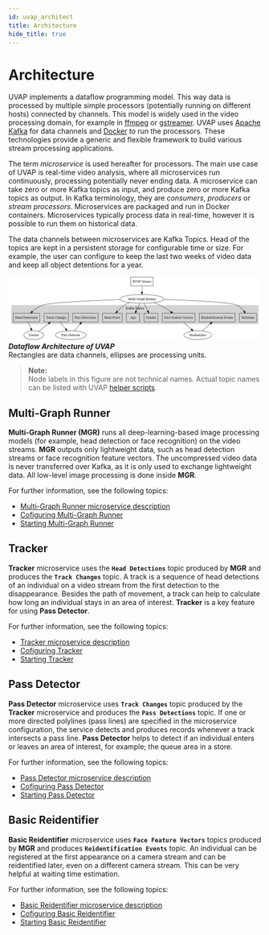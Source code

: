 ```yaml
---
id: uvap_architect
title: Architecture
hide_title: true
---
```


# Architecture

UVAP implements a dataflow programming model. This way data is processed by
multiple simple processors (potentially running on different hosts) connected
by channels. This model is widely used in the video processing domain, for
example in
<a href="https://ffmpeg.org" target="_blank">ffmpeg</a> or
<a href="https://gstreamer.freedesktop.org" target="_blank">gstreamer</a>.
UVAP uses
<a href="https://kafka.apache.org" target="_blank">Apache Kafka</a>
for data channels and
<a href="https://www.docker.com" target="_blank">Docker</a>
to run the processors. These technologies provide a generic and
flexible framework to build various stream processing applications.

The term _microservice_ is used hereafter for processors. The main use case of
UVAP is real-time video analysis, where all microservices run
continuously, processing potentially never ending data. A microservice can take
zero or more Kafka topics as input, and produce zero or more Kafka topics as
output. In Kafka terminology, they are _consumers_, _producers_ or _stream processors_.
Microservices are packaged and run in Docker containers.
Microservices typically process data in real-time, however it is possible to
run them on historical data.

The data channels between microservices are Kafka Topics. Head of the topics
are kept in a persistent storage for configurable time or size. For example,
the user can configure to keep the last two weeks of video data and keep all
object detentions for a year.

<a name="fig_dataflow_architect"></a>
![Dataflow Architecture of UVAP](../assets/fig_dataflow_architecture_of_UVAP.png) 
***Dataflow Architecture of UVAP***  
Rectangles are data channels, ellipses are processing units.
>**Note:**  
Node labels in this figure are not technical names. Actual topic names can be listed with
UVAP [helper scripts](../install/uvap_install_setup.md#downloading-helper-scripts).

## Multi-Graph Runner

**Multi-Graph Runner (MGR)** runs all deep-learning-based image processing models
(for example, head detection or face recognition) on the video streams. **MGR**
outputs only lightweight data, such as head detection streams or face
recognition feature vectors. The uncompressed video data is never transferred
over Kafka, as it is only used to exchange lightweight data. All low-level
image processing is done inside **MGR**.

For further information, see the following topics:
* [Multi-Graph Runner microservice description]
* [Cofiguring Multi-Graph Runner]
* [Starting Multi-Graph Runner]

## Tracker

**Tracker** microservice uses the **`Head Detections`** topic produced by
**MGR** and produces the **`Track Changes`** topic. A track is a sequence of head 
detections of an individual on a video stream from the first detection to the
disappearance. Besides the path of movement, a track can help to calculate how
long an individual stays in an area of interest.
**Tracker** is a key feature for using **Pass Detector**.

For further information, see the following topics:
* [Tracker microservice description]
* [Cofiguring Tracker]
* [Starting Tracker]

## Pass Detector

**Pass Detector** microservice uses **`Track Changes`** topic produced by the
**Tracker** microservice and produces the **`Pass Detections`** topic. If one or
more directed polylines (pass lines) are specified in the microservice
configuration, the service detects and produces records whenever a track
intersects a pass line. **Pass Detector** helps to detect if an individual enters
or leaves an area of interest, for example; the queue area in a store.

For further information, see the following topics:
* [Pass Detector microservice description]
* [Cofiguring Pass Detector]
* [Starting Pass Detector]

## Basic Reidentifier

**Basic Reidentifier** microservice uses **`Face Feature Vectors`** topics
produced by **MGR** and produces **`Reidentification Events`** topic. An individual can
be registered at the first appearance on a camera stream and can be reidentified
later, even on a different camera stream. This can be very helpful at waiting
time estimation.

For further information, see the following topics:
* [Basic Reidentifier microservice description]
* [Cofiguring Basic Reidentifier]
* [Starting Basic Reidentifier]


[Basic Reidentifier microservice description]: ms_reid.md
[Cofiguring Basic Reidentifier]: conf_reid.md
[Cofiguring Multi-Graph Runner]: conf_mgr.md
[Cofiguring Pass Detector]: conf_passdet.md
[Cofiguring Tracker]: conf_track.md
[Multi-Graph Runner microservice description]: ms_mgr.md
[Pass Detector microservice description]: ms_passdet.md
[Starting Basic Reidentifier]: start_reid.md
[Starting Multi-Graph Runner]: start_mgr.md
[Starting Pass Detector]: start_passdet.md
[Starting Tracker]: start_track.md
[Tracker microservice description]: ms_track.md

